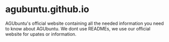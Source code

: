 # agubuntu.github.io
AGUbuntu's official website containing all the needed information you need to know about AGUbuntu. We dont use READMEs, we use our official website for upates or information.
